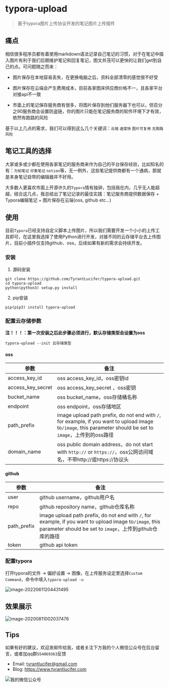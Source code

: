 # typora-upload

> 基于typora图片上传协议开发的笔记图片上传插件

## 痛点

相信很多程序员都有着使用markdown语法记录自己笔记的习惯，对于在笔记中插入图片有利于我们后期维护笔记和回复笔记，图文并茂可以更快的让我们get到自己的点。可问题随之而来：

- 图片保存在本地容易丢失，在更换电脑之后，资料全部清零的感觉很不好受

- 图片保存在云端会产生费用成本，目前各家图床供应商价格不一，且各家平台对接api不一致

- 市面上的笔记保存服务商有很多，将图片保存到他们服务器下也可以，但百分之90服务商会设置防盗链，你的图片只能在笔记服务商的软件环境下才有效，依然有跑路的风险

基于以上几点的需求，我们可以得到这么几个关键词：`云端` `速度快` `图片可复用` `无跑路风险`

## 笔记工具的选择

大家或多或少都在使用各家笔记的服务商来作为自己的平台保存经验，比如知名的有：`为知笔记` `印象笔记` `notion`等，无一例外，这些笔记提供商都有一个通病，那就是本身笔记自带的编辑器并不好用。

大多数人更喜欢市面上开源许久的`Typora`情有独钟，包括我在内，几乎无人能超越，结合这几点，我总结出了笔记记录的最佳实践：笔记服务商提供数据保存 + Typora编辑笔记 + 图片保存在云端(oss, github etc...)

## 使用

目前`Typora`已经支持自定义脚本上传图片，所以我们需要开发一个小小的上传工具即可，在这里我选择了使用Python进行开发，对接不同的云存储平台去上传图片，目前小插件仅支持github、oss，后续如果有新的需求会持续开发。

### 安装

1. 源码安装
```shell
git clone https://github.com/TyrantLucifer/typora-upload.git
cd typora-upload
python(python3) setup.py install
```

2. pip安装
```shell
pip(pip3) install typora-upload
```

### 配置云存储参数

**注！！！：第一次安装之后此步骤必须进行，默认存储类型会设置为oss**

```shell
typora-upload --init 云存储类型
```

#### oss

| 参数              | 备注                                                         |
| ----------------- | ------------------------------------------------------------ |
| access_key_id     | oss access_key_id，oss密钥id                                 |
| access_key_secret | oss access_key_secret ，oss密钥                              |
| bucket_name       | oss bucket_name，oss存储桶名称                               |
| endpoint          | oss endpoint，oss存储地区                                    |
| path_prefix       | image upload path prefix, do not end with `/`, for example, if you want to upload image to`/image`, this parameter should be set to `image`，上传到的oss路径 |
| domain_name       | oss public domain address，do not start with `http://` or `https://`，oss公网访问域名，不带http://或https://协议头 |

#### github

| 参数        | 备注                                                         |
| ----------- | ------------------------------------------------------------ |
| user        | github username，github用户名                                |
| repo        | github repository name，github仓库名称                       |
| path_prefix | image upload path prefix, do not end with `/`, for example, if you want to upload image to`/image`, this parameter should be set to `image`，上传到github仓库的路径 |
| token       | github api token                                             |

### 配置typora

打开typora的文件 -> 偏好设置 -> 图像，在上传服务设定里选择`Custom Command`，命令中填入`typora-upload -u`

![image-20220611204431495](https://image.tyrantlucifer.com/images/20220611204432.png)

## 效果展示

![image-20200811002037476](https://image.tyrantlucifer.com/images/20220612000030.gif)

## Tips

如果有好的建议，欢迎发邮件给我，或者关注下方我的个人微信公众号在后台留言，或者加qq群`554069363`反馈

- Email: tyrantlucifer@gmail.com
- Blog: https://www.tyrantlucifer.com

![我的微信公众号](https://image.tyrantlucifer.com/images/20220612000043.jpg)
